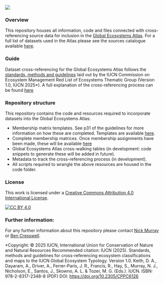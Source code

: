 ![](https://earthobservations.org/storage/app/resources/resize/400_0_0_0_auto/img_20e49191fd95e90e7a80d3f6e795558e.webp)

### Overview 
This repository houses all information, code and files connected with cross-referencing source data for inclusion in the [Global Ecosystems Atlas](https://globalecosystemsatlas.org/atlas). 
For a full list of datasets used in the Atlas please see the sources catalogue available [here](https://globalecosystemsatlas.org/data/sources-catalogue#tabs).

### Guide
Dataset cross-referencing for the Global Ecosystems Atlas follows the [standards, methods and guidelines](https://doi.org/10.2305/CPPC6126) laid out by the IUCN Commission on Ecosystem Management Red List of Ecosystems Thematic Group (Version 1.0, IUCN 2025*). 
A full explanation of the cross-referencing process can be found [here](https://portals.iucn.org/library/sites/library/files/documents/2025-026-En.pdf)

### Repository structure
This repository contains the code and resources required to incorporate datasets into the Global Ecosystems Atlas:

* Membership matrix templates. See p31 of the guidelines for more information on how these are completed. Templates are available [here](https://github.com/Global-Ecosystems-Atlas/cross-referencing/tree/main/resources/01-membership-matrix-templates).
* Complete membership matrices. Once membership assignments have been made, these will be available [here](https://github.com/Global-Ecosystems-Atlas/cross-referencing/tree/main/resources/02-membership-matrix-complete)
* Global Ecosystems Atlas cross-walking tables (in development: code snippets to generate these will be added in future).
* Metadata to track the cross-referencing process (in development).
* All scripts required to wrangle the above resources are housed in the code folder.


### License
This work is licensed under a
[Creative Commons Attribution 4.0 International License][cc-by].

[![CC BY 4.0][cc-by-image]][cc-by]

[cc-by]: http://creativecommons.org/licenses/by/4.0/
[cc-by-image]: https://i.creativecommons.org/l/by/4.0/88x31.png
[cc-by-shield]: https://img.shields.io/badge/License-CC%20BY%204.0-lightgrey.svg


### Further information:
For any further information about this repository please contact [Nick Murray](nicholas.murray@jcu.edu.au) or [Ben Cresswell](benjamin.cresswell@jcu.edu.au).


*Copyright: © 2025 IUCN, International Union for Conservation of Nature and Natural Resources
Recommended citation: IUCN (2025). Standards, methods and guidelines for cross-referencing ecosystem classifications and maps to the IUCN Global Ecosystem Typology. Version 1.0. Keith, D. A., Dayaram, A.,
Driver, A., Ferrer-Paris, J. R., Francis, R., Hay, S., Murray, N. J., Nicholson, E., Santos, J., Skowno, A. L. & Tozer, M. G. (Eds.). IUCN.
ISBN: 978-2-8317-2348-8 (PDF)
DOI: https://doi.org/10.2305/CPPC6126
